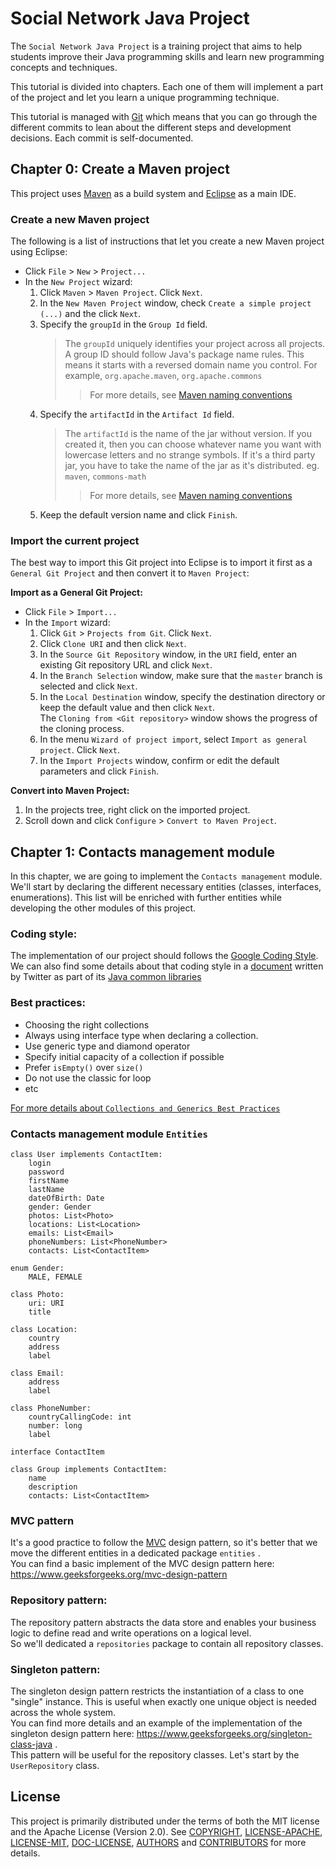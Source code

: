 # Social Network Java Project

The `Social Network Java Project` is a training project that aims to help
students improve their Java programming skills and learn new programming
concepts and techniques.

This tutorial is divided into chapters. Each one of them will implement a part
of the project and let you learn a unique programming technique.

This tutorial is managed with [Git][] which means that you can go through the
different commits to lean about the different steps and development decisions.
Each commit is self-documented.


## **Chapter 0:** Create a Maven project

This project uses [Maven][] as a build system and [Eclipse][Eclipse IDE] as
a main IDE.

### Create a new Maven project

The following is a list of instructions that let you create a new Maven project
using Eclipse:
- Click `File` > `New` > `Project...`
- In the `New Project` wizard:
  1. Click `Maven` > `Maven Project`. Click `Next`.
  2. In the `New Maven Project` window, check `Create a simple project (...)`
     and the click `Next`.
  3. Specify the `groupId` in the `Group Id` field.
     > The `groupId` uniquely identifies your project across all projects.
     > A group ID should follow Java's package name rules. This means it starts
     > with a reversed domain name you control. For example, `org.apache.maven`,
     > `org.apache.commons`
     >> For more details, see [Maven naming conventions][]
  4. Specify the `artifactId` in the `Artifact Id` field.
     > The `artifactId` is the name of the jar without version. If you created
     > it, then you can choose whatever name you want with lowercase letters and
     > no strange symbols. If it's a third party jar, you have to take the name
     > of the jar as it's distributed. eg. `maven`, `commons-math`
     >> For more details, see [Maven naming conventions][]
  5. Keep the default version name and click `Finish`.


### Import the current project

The best way to import this Git project into Eclipse is to import it first as a
`General Git Project` and then convert it to `Maven Project`:

**Import as a General Git Project:**

- Click `File` > `Import...`
- In the `Import` wizard:
  1. Click `Git` > `Projects from Git`. Click `Next`.
  2. Click `Clone URI` and then click `Next`.
  3. In the `Source Git Repository` window, in the `URI` field, enter an
     existing Git repository URL and click `Next`.
  4. In the `Branch Selection` window, make sure that the `master` branch is
     selected and click `Next`.
  5. In the `Local Destination` window, specify the destination directory or
     keep the default value and then click `Next`.\
     The `Cloning from <Git repository>` window shows the progress of the
     cloning process.
  6. In the menu `Wizard of project import`, select `Import as general project`.
     Click `Next`.
  7. In the `Import Projects` window, confirm or edit the default parameters and
     click `Finish`.

**Convert into Maven Project:**

1. In the projects tree, right click on the imported project.
2. Scroll down and click `Configure` > `Convert to Maven Project`.

## **Chapter 1:** Contacts management module

In this chapter, we are going to implement the `Contacts management` module.  
We'll start by declaring the different necessary entities (classes, interfaces,
enumerations). This list will be enriched with further entities while developing
the other modules of this project.

### Coding style:

The implementation of our project should follows the [Google Coding Style][].
We can also find some details about that coding style in a [document][Twitter Coding Style]
written by Twitter as part of its [Java common libraries][Twitter common libraries]

### Best practices:

- Choosing the right collections
- Always using interface type when declaring a collection.
- Use generic type and diamond operator
- Specify initial capacity of a collection if possible
- Prefer `isEmpty()` over `size()`
- Do not use the classic for loop
- etc

[For more details about `Collections and Generics Best Practices`][Collections and Generics Best Practices]

### Contacts management module `Entities`

    class User implements ContactItem:
        login
        password
        firstName
        lastName
        dateOfBirth: Date
        gender: Gender
        photos: List<Photo>
        locations: List<Location>
        emails: List<Email>
        phoneNumbers: List<PhoneNumber>
        contacts: List<ContactItem>

    enum Gender:
        MALE, FEMALE

    class Photo:
        uri: URI
        title

    class Location:
        country
        address
        label

    class Email:
        address
        label

    class PhoneNumber:
        countryCallingCode: int
        number: long
        label

    interface ContactItem

    class Group implements ContactItem:
        name
        description
        contacts: List<ContactItem>

### MVC pattern

It's a good practice to follow the [MVC][] design pattern, so it's better that
we move the different entities in a dedicated package `entities` .  
You can find a basic implement of the MVC design pattern here:
https://www.geeksforgeeks.org/mvc-design-pattern

### Repository pattern:

The repository pattern abstracts the data store and enables your business logic
to define read and write operations on a logical level.  
So we'll dedicated a `repositories` package to contain all repository classes.

### Singleton pattern:

The singleton design pattern restricts the instantiation of a class to one
"single" instance. This is useful when exactly one unique object is needed
across the whole system.  
You can find more details and an example of the
implementation of the singleton design pattern here:
https://www.geeksforgeeks.org/singleton-class-java .  
This pattern will be useful for the repository classes. Let's start by the
`UserRepository` class.


## License

This project is primarily distributed under the terms of both the MIT license
and the Apache License (Version 2.0). See [COPYRIGHT][COPYRIGHT],
[LICENSE-APACHE][LICENSE-APACHE], [LICENSE-MIT][LICENSE-MIT],
[DOC-LICENSE][DOC-LICENSE], [AUTHORS][AUTHORS] and [CONTRIBUTORS][CONTRIBUTORS]
for more details.


[AUTHORS]: AUTHORS
[Collections and Generics Best Practices]: https://www.codejava.net/java-core/collections/18-java-collections-and-generics-best-practices
[CONTRIBUTORS]: CONTRIBUTORS
[COPYRIGHT]: COPYRIGHT
[DOC-LICENSE]: DOC-LICENSE
[Eclipse IDE]: https://www.eclipse.org
[Git]: https://git-scm.com
[Google Coding Style]: https://google.github.io/styleguide/javaguide.html
[LICENSE-APACHE]: LICENSE-APACHE
[LICENSE-MIT]: LICENSE-MIT
[Maven]: https://maven.apache.org
[Maven naming conventions]: https://maven.apache.org/guides/mini/guide-naming-conventions.html
[MVC]: https://www.educba.com/what-is-mvc-design-pattern
[Twitter Coding Style]: https://github.com/twitter/commons/blob/master/src/java/com/twitter/common/styleguide.md
[Twitter common libraries]: https://github.com/twitter/commons
